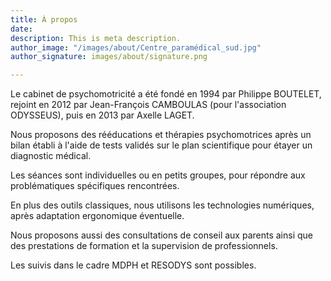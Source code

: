 ```yaml
---
title: À propos
date: 
description: This is meta description.
author_image: "/images/about/Centre_paramédical_sud.jpg"
author_signature: images/about/signature.png

---
```

Le cabinet de psychomotricité a été fondé en 1994 par Philippe BOUTELET, rejoint en 2012 par Jean-François CAMBOULAS (pour l'association ODYSSEUS), puis en 2013 par Axelle LAGET.

Nous proposons des rééducations et thérapies psychomotrices après un bilan établi à l'aide de tests validés sur le plan scientifique pour étayer un diagnostic médical.

Les séances sont individuelles ou en petits groupes, pour répondre aux problématiques spécifiques rencontrées.

En plus des outils classiques, nous utilisons les technologies numériques, après adaptation ergonomique éventuelle.

Nous proposons aussi des consultations de conseil aux parents ainsi que des prestations de formation et la supervision de professionnels.

Les suivis dans le cadre MDPH et RESODYS sont possibles.